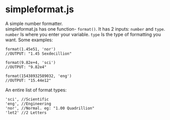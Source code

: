# simpleformat.js
A simple number formatter. <br>
simpleformat.js has one function- `format()`. It has 2 inputs: `number` and `type`.
`number` Is where you enter your variable.
`type` Is the type of formatting you want.
Some examples:
```
format(1.45e51, 'nor')
//OUTPUT: "1.45 Sexdecillion"

format(9.82e+4, 'sci')
//OUTPUT: "9.82e4"

format(15438932589032, 'eng')
//OUTPUT: "15.44e12"
```
An entire list of format types:
```
'sci', //Scientific
'eng', //Engineering
'nor', //Normal. eg: "1.00 Quadrillion"
'let2' //2 Letters
```
